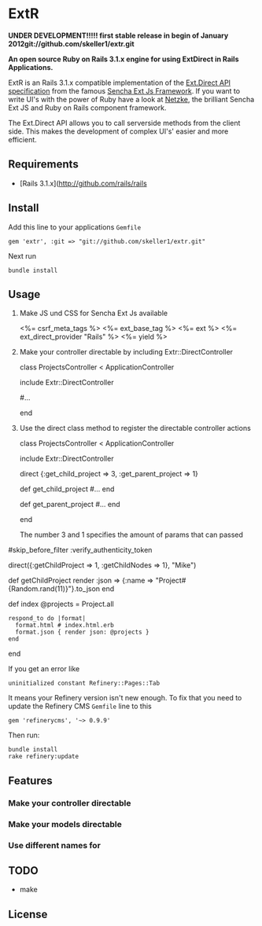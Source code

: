 # ExtR


__UNDER DEVELOPMENT!!!!! first stable release in begin of January 2012git://github.com/skeller1/extr.git__


__An open source Ruby on Rails 3.1.x engine for using ExtDirect in Rails Applications.__

ExtR is an Rails 3.1.x compatible implementation of the [Ext.Direct API specification](http://bla.de) from the famous [Sencha Ext Js Framework](http://www.sencha.com/). If you want to write UI's with the power of Ruby have a look at [Netzke](http://netzke.org/), the brilliant Sencha Ext JS and Ruby on Rails component framework.

The Ext.Direct API allows you to call serverside methods from the client side. This makes the development of complex UI's' easier and more efficient.


## Requirements

* [Rails 3.1.x](http://github.com/rails/rails


## Install

Add this line to your applications `Gemfile`

    gem 'extr', :git => "git://github.com/skeller1/extr.git"

Next run

    bundle install



## Usage

1.  Make JS und CSS for Sencha Ext Js available

    <!DOCTYPE html>
    <html>
        <head>
            <title>Extr</title>
            <%= csrf_meta_tags %>
            <%= ext_base_tag %>
            <%= ext %>
            <%= ext_direct_provider "Rails" %>
        </head>
        <body>
            <%= yield %>
        </body>
    </html>


2.  Make your controller directable by including Extr::DirectController

    class ProjectsController < ApplicationController

     include Extr::DirectController

     #...

    end


3.  Use the direct class method to register the directable controller actions


    class ProjectsController < ApplicationController

     include Extr::DirectController

     direct {:get_child_project => 3, :get_parent_project => 1}



     def get_child_project
      #...
     end

     def get_parent_project
      #...
     end

    end


    The number 3 and 1 specifies the amount of params that can passed


  #skip_before_filter :verify_authenticity_token

  direct({:getChildProject => 1, :getChildNodes => 1}, "Mike")


  def getChildProject
    render :json => {:name => "Project#{Random.rand(11)}"}.to_json
  end


  def index
    @projects = Project.all

    respond_to do |format|
      format.html # index.html.erb
      format.json { render json: @projects }
    end
  end


If you get an error like

    uninitialized constant Refinery::Pages::Tab

It means your Refinery version isn't new enough. To fix that you need to update the Refinery CMS `Gemfile` line to this

    gem 'refinerycms', '~> 0.9.9'

Then run:

    bundle install
    rake refinery:update


## Features


### Make your controller directable

### Make your models directable

### Use different names for

## TODO

* make

## License

